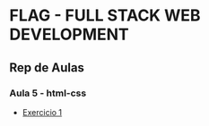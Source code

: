 # FLAG - FULL STACK WEB DEVELOPMENT
## Rep de Aulas
### Aula 5 - html-css

- [Exercicio 1](/html/aula5/ex1/)




